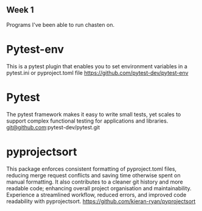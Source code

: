## Week 1

Programs I've been able to run chasten on.

# Pytest-env
This is a pytest plugin that enables you to set environment variables in a pytest.ini or pyproject.toml file
https://github.com/pytest-dev/pytest-env

# Pytest
The pytest framework makes it easy to write small tests, yet scales to support complex functional testing for applications and libraries.
git@github.com:pytest-dev/pytest.git

# pyprojectsort
This package enforces consistent formatting of pyproject.toml files, reducing merge request conflicts and saving time otherwise spent on manual formatting. It also contributes to a cleaner git history and more readable code; enhancing overall project organisation and maintainability. Experience a streamlined workflow, reduced errors, and improved code readability with pyprojectsort.
https://github.com/kieran-ryan/pyprojectsort





